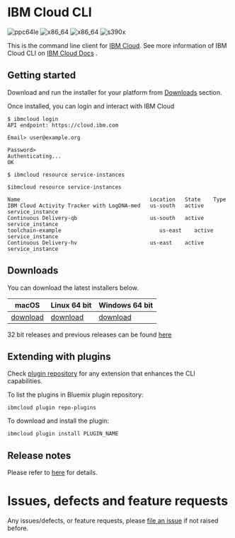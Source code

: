# IBM Cloud CLI

![ppc64le](https://img.shields.io/badge/ppc64le-supported-brightgreen.svg) ![x86_64](https://img.shields.io/badge/x86__64-supported-brightgreen.svg) ![x86_64](https://img.shields.io/badge/x86-supported-brightgreen.svg) ![s390x](https://img.shields.io/badge/s390x-not%20supported-red.svg)

This is the command line client for [IBM Cloud](https://cloud.ibm.com/). See more information of IBM Cloud CLI on [IBM Cloud Docs](https://https://cloud.ibm.com/docs/cli?topic=cloud-cli-getting-started) .

## Getting started

Download and run the installer for your platform from [Downloads](#downloads) section.

Once installed, you can login and interact with IBM Cloud
```
$ ibmcloud login
API endpoint: https://cloud.ibm.com

Email> user@example.org

Password> 
Authenticating...
OK

$ ibmcloud resource service-instances

$ibmcloud resource service-instances

Name                                         Location   State    Type
IBM Cloud Activity Tracker with LogDNA-med   us-south   active   service_instance
Continuous Delivery-qb                       us-south   active   service_instance
toolchain-example                               us-east    active   service_instance
Continuous Delivery-hv                       us-east    active   service_instance
```

## Downloads
You can download the latest installers below.

| **macOS** | **Linux 64 bit** | **Windows 64 bit** |
|-----------|------------------|--------------------|
| [download](https://clis.cloud.ibm.com/download/bluemix-cli/latest/osx) | [download](https://clis.cloud.ibm.com/download/bluemix-cli/latest/linux64) | [download](https://clis.cloud.ibm.com/download/bluemix-cli/latest/win64) |


32 bit releases and previous releases can be found [here](https://github.com/IBM-Bluemix/bluemix-cli-release/releases)

## Extending with plugins

Check [plugin repository](http://plugins.cloud.ibm.com) for any extension that enhances the CLI capabilities.


To list the plugins in Bluemix plugin repository:

```
ibmcloud plugin repo-plugins

```

To download and install the plugin:

```
ibmcloud plugin install PLUGIN_NAME 

```

## Release notes

Please refer to [here](https://github.com/IBM-Cloud/ibm-cloud-cli-release/releases) for details.


# Issues, defects and feature requests

Any issues/defects, or feature requests, please [file an issue](https://github.com/IBM-Cloud/ibm-cloud-cli-release/issues) if not raised before.
